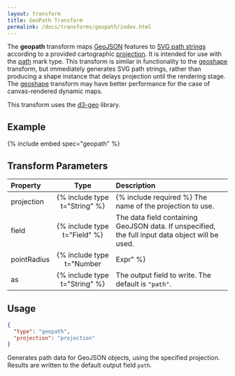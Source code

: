 ```yaml
---
layout: transform
title: GeoPath Transform
permalink: /docs/transforms/geopath/index.html
---
```


The **geopath** transform maps [GeoJSON](https://en.wikipedia.org/wiki/GeoJSON) features to [SVG path strings](https://developer.mozilla.org/en-US/docs/Web/SVG/Tutorial/Paths) according to a provided cartographic [projection](../../projections). It is intended for use with the [path](../../marks/path) mark type. This transform is similar in functionality to the [geoshape](../geoshape) transform, but immediately generates SVG path strings, rather than producing a shape instance that delays projection until the rendering stage. The [geoshape](../geoshape) transform may have better performance for the case of canvas-rendered dynamic maps.

This transform uses the [d3-geo](https://github.com/d3/d3-geo) library.

## Example

{% include embed spec="geopath" %}

## Transform Parameters

| Property            | Type                           | Description   |
| :------------------ | :----------------------------: | :------------ |
| projection          | {% include type t="String" %}  | {% include required %} The name of the projection to use.|
| field               | {% include type t="Field" %}   | The data field containing GeoJSON data. If unspecified, the full input data object will be used.|
| pointRadius         | {% include type t="Number|Expr" %} | Sets the default radius (in pixels) to use when drawing GeoJSON `Point` and `MultiPoint` geometries. An expression value can be used to set the point radius as a function of properties of the input GeoJSON.|
| as                  | {% include type t="String" %}  | The output field to write. The default is `"path"`.|

## Usage

```json
{
  "type": "geopath",
  "projection": "projection"
}
```

Generates path data for GeoJSON objects, using the specified projection. Results are written to the default output field `path`.
